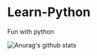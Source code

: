 # Learn-Python
Fun with python

![Anurag's github stats](https://github-readme-stats.vercel.app/api?username=NEITGNART&theme=dark&show_icons=true)
